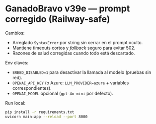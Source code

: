 # GanadoBravo v39e — prompt corregido (Railway-safe)

Cambios:
- Arreglado `SyntaxError` por string sin cerrar en el prompt oculto.
- Mantiene timeouts cortos y *fallback* seguro para evitar 502.
- Razones de salud corregidas cuando todo está descartado.

Env claves:
- `BREED_DISABLED=1` para desactivar la llamada al modelo (pruebas sin red).
- `OPENAI_API_KEY` (o Azure: `LLM_PROVIDER=azure` + variables correspondientes).
- `OPENAI_MODEL` opcional (`gpt-4o-mini` por defecto).

Run local:
```bash
pip install -r requirements.txt
uvicorn main:app --reload --port 8000
```

